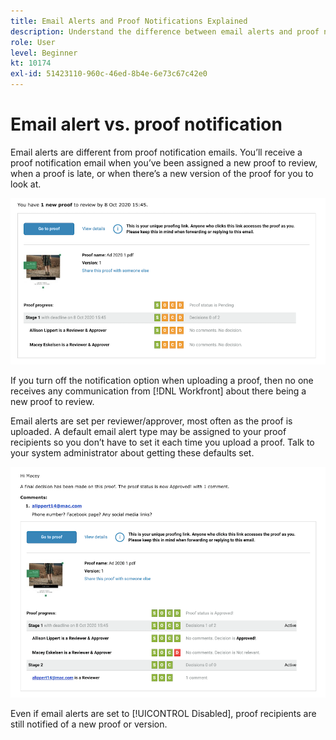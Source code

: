 ```yaml
---
title: Email Alerts and Proof Notifications Explained
description: Understand the difference between email alerts and proof notifications in [!DNL Adobe Workfront].
role: User
level: Beginner
kt: 10174
exl-id: 51423110-960c-46ed-8b4e-6e73c67c42e0
---
```

# Email alert vs. proof notification

Email alerts are different from proof notification emails. You’ll receive a proof notification email when you’ve been assigned a new proof to review, when a proof is late, or when there’s a new version of the proof for you to look at.

![An image of a proof notification email indicating that there is a new proof to review.](assets/email-alert-1.png)

If you turn off the notification option when uploading a proof, then no one receives any communication from [!DNL Workfront] about there being a new proof to review.

Email alerts are set per reviewer/approver, most often as the proof is uploaded. A default email alert type may be assigned to your proof recipients so you don’t have to set it each time you upload a proof. Talk to your system administrator about getting these defaults set.

![An image of an email alert indicating that a decision has been made on the proof and there is a comment to review.](assets/email-alert-2.png)

Even if email alerts are set to [!UICONTROL Disabled], proof recipients are still notified of a new proof or version.

<!--
# Learn more
* New proof email
* Late proof email
-->
